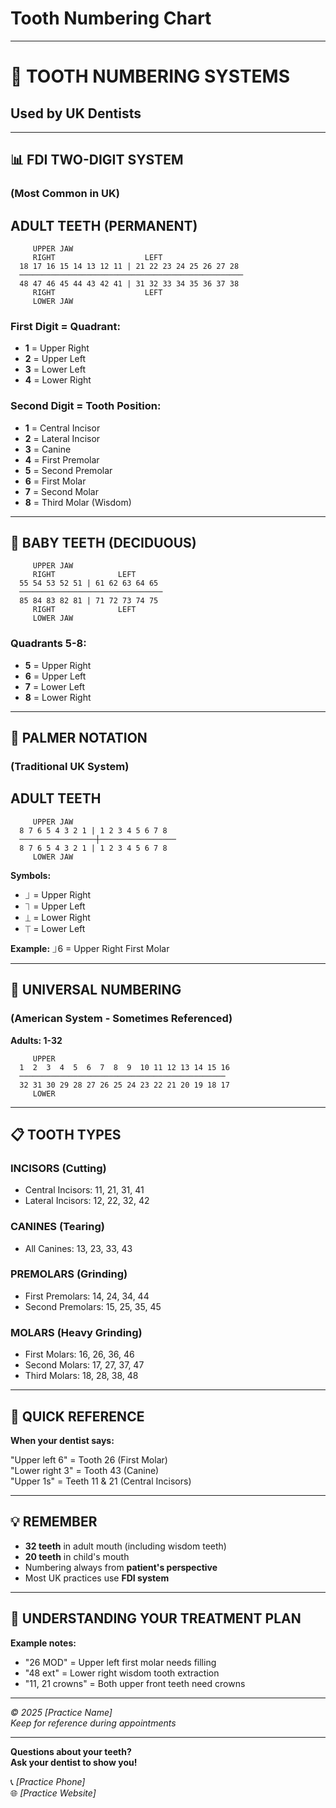 # Tooth Numbering Chart

---

# 🦷 TOOTH NUMBERING SYSTEMS

## Used by UK Dentists

---

## 📊 FDI TWO-DIGIT SYSTEM
### (Most Common in UK)

## ADULT TEETH (PERMANENT)

```
     UPPER JAW
     RIGHT                    LEFT
  18 17 16 15 14 13 12 11 | 21 22 23 24 25 26 27 28
  ──────────────────────────────────────────────────
  48 47 46 45 44 43 42 41 | 31 32 33 34 35 36 37 38
     RIGHT                    LEFT
     LOWER JAW
```

### First Digit = Quadrant:
- **1** = Upper Right
- **2** = Upper Left  
- **3** = Lower Left
- **4** = Lower Right

### Second Digit = Tooth Position:
- **1** = Central Incisor
- **2** = Lateral Incisor
- **3** = Canine
- **4** = First Premolar
- **5** = Second Premolar
- **6** = First Molar
- **7** = Second Molar
- **8** = Third Molar (Wisdom)

---

## 👶 BABY TEETH (DECIDUOUS)

```
     UPPER JAW
     RIGHT              LEFT
  55 54 53 52 51 | 61 62 63 64 65
  ────────────────────────────────
  85 84 83 82 81 | 71 72 73 74 75
     RIGHT              LEFT
     LOWER JAW
```

### Quadrants 5-8:
- **5** = Upper Right
- **6** = Upper Left
- **7** = Lower Left
- **8** = Lower Right

---

## 🦷 PALMER NOTATION
### (Traditional UK System)

## ADULT TEETH

```
     UPPER JAW
  8 7 6 5 4 3 2 1 | 1 2 3 4 5 6 7 8
  ─────────────────┼─────────────────
  8 7 6 5 4 3 2 1 | 1 2 3 4 5 6 7 8
     LOWER JAW
```

**Symbols:**
- ⏌ = Upper Right
- ⏋ = Upper Left
- ⏊ = Lower Right
- ⏉ = Lower Left

**Example:** ⏌6 = Upper Right First Molar

---

## 🔢 UNIVERSAL NUMBERING
### (American System - Sometimes Referenced)

**Adults: 1-32**
```
     UPPER
  1  2  3  4  5  6  7  8  9  10 11 12 13 14 15 16
  ──────────────────────────────────────────────
  32 31 30 29 28 27 26 25 24 23 22 21 20 19 18 17
     LOWER
```

---

## 📋 TOOTH TYPES

### INCISORS (Cutting)
- Central Incisors: 11, 21, 31, 41
- Lateral Incisors: 12, 22, 32, 42

### CANINES (Tearing)
- All Canines: 13, 23, 33, 43

### PREMOLARS (Grinding)
- First Premolars: 14, 24, 34, 44
- Second Premolars: 15, 25, 35, 45

### MOLARS (Heavy Grinding)
- First Molars: 16, 26, 36, 46
- Second Molars: 17, 27, 37, 47
- Third Molars: 18, 28, 38, 48

---

## 📍 QUICK REFERENCE

**When your dentist says:**

"Upper left 6" = Tooth 26 (First Molar)  
"Lower right 3" = Tooth 43 (Canine)  
"Upper 1s" = Teeth 11 & 21 (Central Incisors)

---

## 💡 REMEMBER

- **32 teeth** in adult mouth (including wisdom teeth)
- **20 teeth** in child's mouth
- Numbering always from **patient's perspective**
- Most UK practices use **FDI system**

---

## 📱 UNDERSTANDING YOUR TREATMENT PLAN

**Example notes:**
- "26 MOD" = Upper left first molar needs filling
- "48 ext" = Lower right wisdom tooth extraction
- "11, 21 crowns" = Both upper front teeth need crowns

---

*© 2025 [Practice Name]*  
*Keep for reference during appointments*

---

**Questions about your teeth?**  
**Ask your dentist to show you!**

📞 *[Practice Phone]*  
🌐 *[Practice Website]*